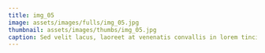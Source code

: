 ```yaml
--- 
title: img_05
image: assets/images/fulls/img_05.jpg 
thumbnail: assets/images/thumbs/img_05.jpg 
caption: Sed velit lacus, laoreet at venenatis convallis in lorem tincidunt. 
--- 
```

